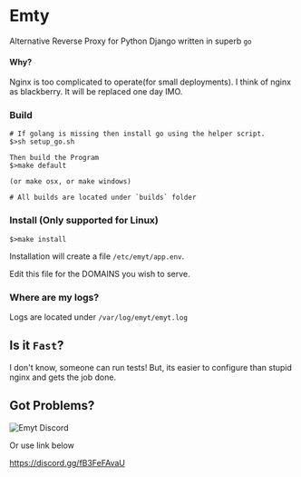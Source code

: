 # Emty
Alternative Reverse Proxy for Python Django written in superb `go`

#### Why?
Nginx is too complicated to operate(for small deployments). I think of nginx as blackberry. It will be replaced one day IMO.

### Build

```
# If golang is missing then install go using the helper script.
$>sh setup_go.sh
```

```
Then build the Program
$>make default 

(or make osx, or make windows)

# All builds are located under `builds` folder
```

### Install (Only supported for Linux)

```
$>make install
```

Installation will create a file `/etc/emyt/app.env`.

Edit this file for the DOMAINS you wish to serve.

### Where are my logs?

Logs are located under `/var/log/emyt/emyt.log`

## Is it `Fast`?

I don't know, someone can run tests! But, its easier to configure than stupid nginx and gets the job done.

## Got Problems?

![Emyt Discord](https://discordapp.com/api/guilds/1042832870173052968/widget.png?style=banner3)

Or use link below

https://discord.gg/fB3FeFAvaU
